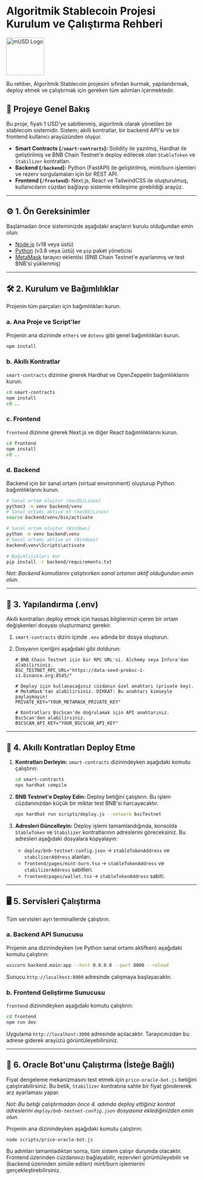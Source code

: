 # Algoritmik Stablecoin Projesi Kurulum ve Çalıştırma Rehberi

<img src="https://wearetheartmakers.com/img/mUSD.png" alt="mUSD Logo" width="100" />


Bu rehber, Algoritmik Stablecoin projesini sıfırdan kurmak, yapılandırmak, deploy etmek ve çalıştırmak için gereken tüm adımları içermektedir.

## 📌 Projeye Genel Bakış

Bu proje, fiyatı 1 USD'ye sabitlenmiş, algoritmik olarak yönetilen bir stablecoin sistemidir. Sistem; akıllı kontratlar, bir backend API'si ve bir frontend kullanıcı arayüzünden oluşur.

- **Smart Contracts (`/smart-contracts`):** Solidity ile yazılmış, Hardhat ile geliştirilmiş ve BNB Chain Testnet'e deploy edilecek olan `StableToken` ve `Stabilizer` kontratları.
- **Backend (`/backend`):** Python (FastAPI) ile geliştirilmiş, mint/burn işlemleri ve rezerv sorgulamaları için bir REST API.
- **Frontend (`/frontend`):** Next.js, React ve TailwindCSS ile oluşturulmuş, kullanıcıların cüzdan bağlayıp sistemle etkileşime girebildiği arayüz.

---

## ⚙️ 1. Ön Gereksinimler

Başlamadan önce sisteminizde aşağıdaki araçların kurulu olduğundan emin olun:

- [Node.js](https://nodejs.org/en/) (v18 veya üstü)
- [Python](https://www.python.org/downloads/) (v3.8 veya üstü) ve `pip` paket yöneticisi
- [MetaMask](https://metamask.io/) tarayıcı eklentisi (BNB Chain Testnet'e ayarlanmış ve test BNB'si yüklenmiş)

---

## 🛠️ 2. Kurulum ve Bağımlılıklar

Projenin tüm parçaları için bağımlılıkları kurun.

### a. Ana Proje ve Script'ler

Projenin ana dizininde `ethers` ve `dotenv` gibi genel bağımlılıkları kurun.

```bash
npm install
```

### b. Akıllı Kontratlar

`smart-contracts` dizinine girerek Hardhat ve OpenZeppelin bağımlılıklarını kurun.

```bash
cd smart-contracts
npm install
cd ..
```

### c. Frontend

`frontend` dizinine girerek Next.js ve diğer React bağımlılıklarını kurun.

```bash
cd frontend
npm install
cd ..
```

### d. Backend

Backend için bir sanal ortam (virtual environment) oluşturup Python bağımlılıklarını kurun.

```bash
# Sanal ortam oluştur (macOS/Linux)
python3 -m venv backend/venv
# Sanal ortamı aktive et (macOS/Linux)
source backend/venv/bin/activate

# Sanal ortam oluştur (Windows)
python -m venv backend\venv
# Sanal ortamı aktive et (Windows)
backend\venv\Scripts\activate

# Bağımlılıkları kur
pip install -r backend/requirements.txt
```
*Not: Backend komutlarını çalıştırırken sanal ortamın aktif olduğundan emin olun.*

---

## 🔑 3. Yapılandırma (.env)

Akıllı kontratları deploy etmek için hassas bilgilerinizi içeren bir ortam değişkenleri dosyası oluşturmanız gerekir.

1.  `smart-contracts` dizini içinde `.env` adında bir dosya oluşturun.
2.  Dosyanın içeriğini aşağıdaki gibi doldurun:

    ```env
    # BNB Chain Testnet için bir RPC URL'si. Alchemy veya Infura'dan alabilirsiniz.
    BSC_TESTNET_RPC_URL="https://data-seed-prebsc-1-s1.binance.org:8545/"

    # Deploy için kullanacağınız cüzdanın özel anahtarı (private key).
    # MetaMask'tan alabilirsiniz. DİKKAT: Bu anahtarı kimseyle paylaşmayın!
    PRIVATE_KEY="YOUR_METAMASK_PRIVATE_KEY"

    # Kontratları BscScan'de doğrulamak için API anahtarınız. BscScan'den alabilirsiniz.
    BSCSCAN_API_KEY="YOUR_BSCSCAN_API_KEY"
    ```

---

## 🚀 4. Akıllı Kontratları Deploy Etme

1.  **Kontratları Derleyin:**
    `smart-contracts` dizinindeyken aşağıdaki komutu çalıştırın:

    ```bash
    cd smart-contracts
    npx hardhat compile
    ```

2.  **BNB Testnet'e Deploy Edin:**
    Deploy betiğini çalıştırın. Bu işlem cüzdanınızdan küçük bir miktar test BNB'si harcayacaktır.

    ```bash
    npx hardhat run scripts/deploy.js --network bscTestnet
    ```

3.  **Adresleri Güncelleyin:**
    Deploy işlemi tamamlandığında, konsolda `StableToken` ve `Stabilizer` kontratlarının adreslerini göreceksiniz. Bu adresleri aşağıdaki dosyalara kopyalayın:
    - `deploy/bnb-testnet-config.json` -> `stableTokenAddress` ve `stabilizerAddress` alanları.
    - `frontend/pages/mint-burn.tsx` -> `stableTokenAddress` ve `stabilizerAddress` sabitleri.
    - `frontend/pages/wallet.tsx` -> `stableTokenAddress` sabiti.

---

## 🖥️ 5. Servisleri Çalıştırma

Tüm servisleri ayrı terminallerde çalıştırın.

### a. Backend API Sunucusu

Projenin ana dizinindeyken (ve Python sanal ortamı aktifken) aşağıdaki komutu çalıştırın:

```bash
uvicorn backend.main:app --host 0.0.0.0 --port 8000 --reload
```
Sunucu `http://localhost:8000` adresinde çalışmaya başlayacaktır.

### b. Frontend Geliştirme Sunucusu

`frontend` dizinindeyken aşağıdaki komutu çalıştırın:

```bash
cd frontend
npm run dev
```
Uygulama `http://localhost:3000` adresinde açılacaktır. Tarayıcınızdan bu adrese giderek arayüzü görüntüleyebilirsiniz.

---

## 🤖 6. Oracle Bot'unu Çalıştırma (İsteğe Bağlı)

Fiyat dengeleme mekanizmasını test etmek için `price-oracle-bot.js` betiğini çalıştırabilirsiniz. Bu betik, `Stabilizer` kontratına sahte bir fiyat göndererek arz ayarlaması yapar.

*Not: Bu betiği çalıştırmadan önce 4. adımda deploy ettiğiniz kontrat adreslerini `deploy/bnb-testnet-config.json` dosyasına eklediğinizden emin olun.*

Projenin ana dizinindeyken aşağıdaki komutu çalıştırın:

```bash
node scripts/price-oracle-bot.js
```

Bu adımları tamamladıktan sonra, tüm sistem çalışır durumda olacaktır. Frontend üzerinden cüzdanınızı bağlayabilir, rezervleri görüntüleyebilir ve (backend üzerinden simüle edilen) mint/burn işlemlerini gerçekleştirebilirsiniz.
